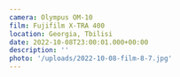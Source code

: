 ```yaml
---
camera: Olympus OM-10
film: Fujifilm X-TRA 400
location: Georgia, Tbilisi
date: 2022-10-08T23:00:01.000+00:00
description: ''
photo: '/uploads/2022-10-08-film-8-7.jpg'
---
```

